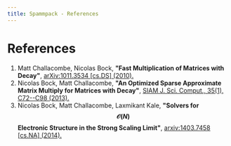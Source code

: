 ```yaml
---
title: Spammpack - References
---
```


# References

  1. <a name="1"></a>
     Matt Challacombe, Nicolas Bock,
     **"Fast Multiplication of Matrices with Decay"**,
     [arXiv:1011.3534 [cs.DS] (2010).](http://arxiv.org/abs/1011.3534)
  2. <a name="2"></a>
     Nicolas Bock, Matt Challacombe,
     **"An Optimized Sparse Approximate Matrix Multiply for Matrices with
     Decay"**,
     [SIAM J. Sci. Comput., 35(1), C72--C98 (2013).](http://dx.doi.org/10.1137/120870761)
  3. <a name="3"></a>
     Nicolas Bock, Matt Challacombe, Laxmikant Kale,
     **"Solvers for $$\mathcal{O} (N)$$ Electronic Structure in the Strong
     Scaling Limit"**, [arxiv:1403.7458 [cs.NA]
     (2014).](http://arxiv.org/abs/1403.7458)
